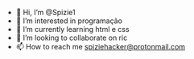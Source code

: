 - 👋 Hi, I’m @Spizie1
- 👀 I’m interested in programação
- 🌱 I’m currently learning html e css
- 💞️ I’m looking to collaborate on ric
- 📫 How to reach me spiziehacker@protonmail.com

<!---
Spizie1/Spizie1 is a ✨ special ✨ repository because its `README.md` (this file) appears on your GitHub profile.
You can click the Preview link to take a look at your changes.
--->
